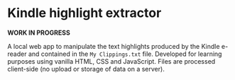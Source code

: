 # Kindle highlight extractor

**WORK IN PROGRESS**

A local web app to manipulate the text highlights produced by the Kindle e-reader and contained in the `My Clippings.txt` file. Developed for learning purposes using vanilla HTML, CSS and JavaScript. Files are processed client-side (no upload or storage of data on a server).
